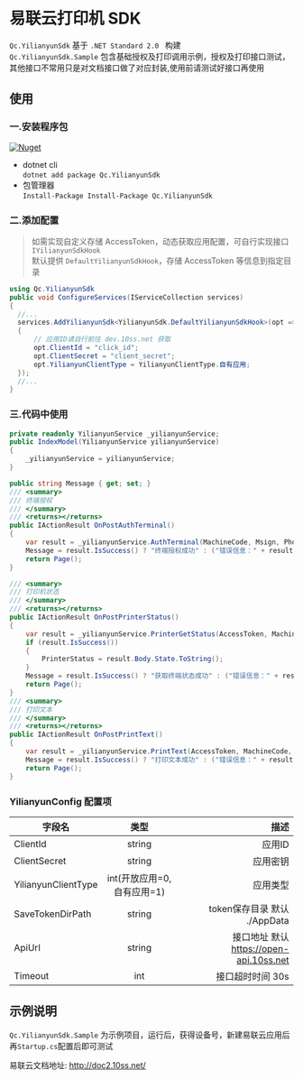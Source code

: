 # 易联云打印机 SDK

`Qc.YilianyunSdk` 基于 `.NET Standard 2.0 ` 构建  
`Qc.YilianyunSdk.Sample` 包含基础授权及打印调用示例，授权及打印接口测试，其他接口不常用只是对文档接口做了对应封装,使用前请测试好接口再使用

## 使用

### 一.安装程序包

[![Nuget](https://img.shields.io/nuget/v/Qc.YilianyunSdk)](https://www.nuget.org/packages/Qc.YilianyunSdk/)

- dotnet cli  
  `dotnet add package Qc.YilianyunSdk`
- 包管理器  
  `Install-Package Install-Package Qc.YilianyunSdk`

### 二.添加配置

> 如需实现自定义存储 AccessToken，动态获取应用配置，可自行实现接口 `IYilianyunSdkHook`  
> 默认提供 `DefaultYilianyunSdkHook`，存储 AccessToken 等信息到指定目录

```cs
using Qc.YilianyunSdk
public void ConfigureServices(IServiceCollection services)
{
  //...
  services.AddYilianyunSdk<YilianyunSdk.DefaultYilianyunSdkHook>(opt =>
  {
      // 应用ID请自行前往 dev.10ss.net 获取
      opt.ClientId = "click_id";
      opt.ClientSecret = "client_secret";
      opt.YilianyunClientType = YilianyunClientType.自有应用;
  });
  //...
}
```

### 三.代码中使用

```cs
private readonly YilianyunService _yilianyunService;
public IndexModel(YilianyunService yilianyunService)
{
    _yilianyunService = yilianyunService;
}

public string Message { get; set; }
/// <summary>
/// 终端授权
/// </summary>
/// <returns></returns>
public IActionResult OnPostAuthTerminal()
{
    var result = _yilianyunService.AuthTerminal(MachineCode, Msign, Phone, PrinterName);
    Message = result.IsSuccess() ? "终端授权成功" : ("错误信息：" + result.Error_Description);
    return Page();
}

/// <summary>
/// 打印机状态
/// </summary>
/// <returns></returns>
public IActionResult OnPostPrinterStatus()
{
    var result = _yilianyunService.PrinterGetStatus(AccessToken, MachineCode);
    if (result.IsSuccess())
    {
        PrinterStatus = result.Body.State.ToString();
    }
    Message = result.IsSuccess() ? "获取终端状态成功" : ("错误信息：" + result.Error_Description);
    return Page();
}
/// <summary>
/// 打印文本
/// </summary>
/// <returns></returns>
public IActionResult OnPostPrintText()
{
    var result = _yilianyunService.PrintText(AccessToken, MachineCode, PrintContent);
    Message = result.IsSuccess() ? "打印文本成功" : ("错误信息：" + result.Error_Description);
    return Page();
}
```

### YilianyunConfig 配置项
| 字段名        | 类型           | 描述  |
| ------------- |:-------------:| -----:|
| ClientId      | string |  应用ID |
| ClientSecret     | string      |   应用密钥 |
| YilianyunClientType | int(开放应用=0,自有应用=1)    |    应用类型 |
| SaveTokenDirPath     | string      |    token保存目录 默认 ./AppData |
| ApiUrl     | string      |    接口地址 默认 https://open-api.10ss.net |
| Timeout     | int      |    接口超时时间 30s |

## 示例说明

`Qc.YilianyunSdk.Sample` 为示例项目，运行后，获得设备号，新建易联云应用后再`Startup.cs`配置后即可测试

易联云文档地址: http://doc2.10ss.net/
